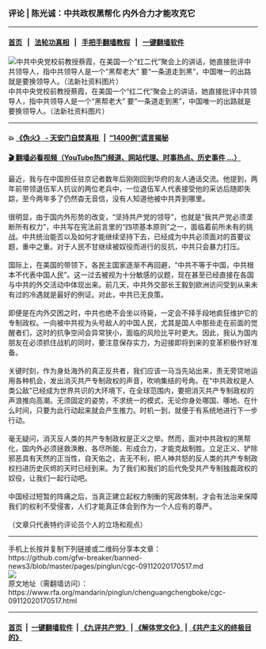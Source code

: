 ###  评论 | 陈光诚：中共政权黑帮化  内外合力才能攻克它
------------------------

#### [首页](https://github.com/gfw-breaker/banned-news3/blob/master/README.md) &nbsp;&nbsp;|&nbsp;&nbsp; [法轮功真相](https://github.com/begood0513/basic/blob/master/README.md)  &nbsp;&nbsp;|&nbsp;&nbsp; [手把手翻墙教程](https://github.com/gfw-breaker/guides/wiki)  &nbsp;&nbsp;|&nbsp;&nbsp; [一键翻墙软件](https://github.com/gfw-breaker/nogfw/blob/master/README.md)  



<div id="headerimg">
 <img alt="中共中央党校前教授蔡霞，在美国一个“红二代”聚会上的讲话，她直接批评中共领导人，指中共领导人是一个“黑帮老大” 要“一条道走到黑”，中国唯一的出路就是要换领导人。（法新社资料图片）" src="https://www.rfa.org/mandarin/yataibaodao/zhengzhi/ql2-06042020081348.html/AFP-5fa69e510b265b1.jpg/@@images/7b33ddc0-d88c-4e93-b109-ed947a5ecbf2.jpeg" title="中共中央党校前教授蔡霞，在美国一个“红二代”聚会上的讲话，她直接批评中共领导人，指中共领导人是一个“黑帮老大” 要“一条道走到黑”，中国唯一的出路就是要换领导人。（法新社资料图片）"/>
 <div id="headerimgcontents">
  <div id="headerimgcaption">
   <span>
    中共中央党校前教授蔡霞，在美国一个“红二代”聚会上的讲话，她直接批评中共领导人，指中共领导人是一个“黑帮老大” 要“一条道走到黑”，中国唯一的出路就是要换领导人。（法新社资料图片）
   </span>
   <!-- zoomattribute -->
  </div>
  <!-- headerimgcaption -->
 </div>
 <!-- headerimagecontents -->
</div>

<hr/>


#### 💥 [《伪火》 - 天安门自焚真相 ](http://158.247.195.190:10000/videos/blog/weihuo.html)&nbsp; |&nbsp; [“1400例”谎言揭秘  ](http://158.247.195.190:10000/videos/blog/jiexi1400.html)

#### [ 🎬  翻墙必看视频（YouTube热门频道、网站代理、时事热点、历史事件 ...）](https://github.com/gfw-breaker/links/blob/master/banned.md)

<div id="storytext">
 <div>
  <div class="slot_header">
  </div>
 </div>
 <p>
  最近，我与在中国担任驻京记者数年后刚刚回到华府的友人通话交流。他提到，两年前带领退伍军人抗议的两位老兵中，一位退伍军人代表接受他的采访后随即失踪，至今两年多了仍然杳无音信，没有人知道他被中共弄到哪里。
  <br/>
  <br/>
  很明显，由于国内外形势的改变，“坚持共产党的领导”，也就是“我共产党必须垄断所有权力”，中共写在宪法前言里的“四项基本原则”之一，面临着前所未有的挑战。中共统治能否以及如何才能继续坚持下去，已经成为中共必须面对的首要议题，重中之重。对于人民不甘继续被奴役而进行的反抗，中共只会暴力打压。
  <br/>
  <br/>
  国际上，在美国的带领下，各民主国家逐渐不再回避，“中共不等于中国，中共根本不代表中国人民”。这一过去被视为十分敏感的议题，现在甚至已经直接在各国与中共的外交活动中体现出来。前几天，中共外交部长王毅到欧洲访问受到从来未有过的冷遇就是最好的例证。对此，中共已无良策。
  <br/>
  <br/>
  即便是在内外交困之时，中共也绝不会坐以待毙，一定会不择手段地疯狂维护它的专制政权。一向被中共视为头号敌人的中国人民，尤其是国人中那些走在前面的觉醒者们，这时的抗争空间会异常狭小，面临的风险比平时更大。因此，我认为国内朋友在必须抓住战机的同时，要注意保存实力，为迎接即将到来的变革积极作好准备。
  <br/>
  <br/>
  关键时刻，作为身处海外的真正反共者，我们应该一马当先站出来，责无旁贷地运用各种机会，发出消灭共产专制政权的声音，吹响集结的号角。在“中共政权是人类公敌”已经成为世界共识的大环境下，在全球范围内，要把消灭共产专制政权的声浪推向高潮。无须固定的姿势，不求统一的模式，无论你身处哪国、哪地、在什么时间，只要为此行动起来就会产生推力。时机一到，就便于有系统地进行下一步行动。
  <br/>
  <br/>
  毫无疑问，消灭反人类的共产专制政权是正义之举。然而，面对中共政权的黑帮化，国内外必须拯救涣散、各尽所能、形成合力，才能克敌制胜。立足正义、铲除邪恶具有天然的正当性，自天佑之，吉无不利，把人神共怒的反人类的共产专制政权扫进历史灰烬的天时已经到来。为了我们和我们的后代免受共产专制独裁政权的奴役，让我们一起行动吧。
  <br/>
  <br/>
  中国经过短暂的阵痛之后，当真正建立起权力制衡的宪政体制，才会有法治来保障我们的权利不受侵害，人们才能真正体会到作为一个人应有的尊严。
  <br/>
  <br/>
  （文章只代表特约评论员个人的立场和观点）
 </p>
</div>

<hr/>
手机上长按并复制下列链接或二维码分享本文章：<br/>
https://github.com/gfw-breaker/banned-news3/blob/master/pages/pinglun/cgc-09112020170517.md <br/>
<a href='https://github.com/gfw-breaker/banned-news3/blob/master/pages/pinglun/cgc-09112020170517.md'><img src='https://github.com/gfw-breaker/banned-news3/blob/master/pages/pinglun/cgc-09112020170517.md.png'/></a> <br/>
原文地址（需翻墙访问）：https://www.rfa.org/mandarin/pinglun/chenguangchengboke/cgc-09112020170517.html


------------------------
#### [首页](https://github.com/gfw-breaker/banned-news3/blob/master/README.md) &nbsp;|&nbsp; [一键翻墙软件](https://github.com/gfw-breaker/nogfw/blob/master/README.md) &nbsp;| [《九评共产党》](https://github.com/gfw-breaker/9ping.md/blob/master/README.md#九评之一评共产党是什么) | [《解体党文化》](https://github.com/gfw-breaker/jtdwh.md/blob/master/README.md) | [《共产主义的终极目的》](https://github.com/gfw-breaker/gczydzjmd.md/blob/master/README.md)


<img src='http://gfw-breaker.win/banned-news3/pages/pinglun/cgc-09112020170517.md' width='0px' height='0px'/>